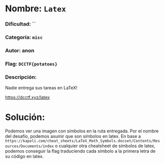 # Nombre: `Latex`
### Dificultad: ``
### Categoría: `misc`
### Autor: anon
### Flag: `DCCTF{potatoes}`

### Descripción:
Nadie entrega sus tareas en LaTeX!

https://dcctf.xyz/latex

# Solución:
Podemos ver una imagen con símbolos en la ruta entregada. Por el nombre del desafío, podemos asumir que son símbolos en latex. En base a `https://kapeli.com/cheat_sheets/LaTeX_Math_Symbols.docset/Contents/Resources/Documents/index` o cualquier otra cheatsheet de símbolos de latex, podemos conseguir la flag traduciendo cada símbolo a la primera letra de su código en latex.
